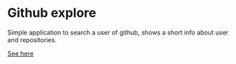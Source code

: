 # Github explore

Simple application to search a user of github, shows a short info about user and repositories.

[See here](https://brunof14-github-explore.netlify.app/)
